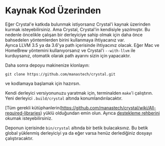 # Kaynak Kod Üzerinden

Eğer Crystal'e katkıda bulunmak istiyorsanız Crystal'i kaynak üzerinden kurmak isteyebilirsiniz.
 Ama Crystal, Crystal'in kendisiyle yazılmıştır. Bu nedenle öncelikle çalışan bir derleyiciye sahip olmak için daha önce bahsedelen yöntemlerden birini kullanmaya ihtiyacanız var.  
Ayrıca LLVM 3.5 ya da 3.6'ya path içerisinde ihtiyacınız olacak. Eğer Mac ve HomeBrew yöntemini kullanıyorsanız ve Crystal'i `--with-llvm` ile kurduysanız,
 otomatik olarak path ayarını sizin için yapacaktır.

Daha sonra depoyu makinenize klonlayın:

```
git clone https://github.com/manastech/crystal.git
```

ve kodlamaya başlamak için hazırsın.

Kendi derleyici versiyonunuzu yaratmak için, terminalden `make`'i çalıştırın. Yeni derleyici `.build/crystal` altında konumlandırılacaktır.

[Tüm gerekli kütüphanlerin(https://github.com/manastech/crystal/wiki/All-required-libraries) yüklü olduğundan emin olun. Ayrıca [destekleme rehberini](https://github.com/manastech/crystal/blob/master/Contributing.md) okumak isteyebilirsiniz.

Deponun içerisinde `bin/crystal` altında bir betik bulacaksınız. Bu betik global yüklenmiş derleyiciyi ya da eğer varsa henüz derlediğiniz dosyayı çalıştıracaktır.